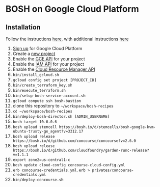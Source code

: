 # BOSH on Google Cloud Platform

## Installation

Follow the instructions [here](https://github.com/cloudfoundry-incubator/bosh-google-cpi-release/tree/master/docs/bosh),
with additional instructions [here](https://medium.com/google-cloud/playing-with-concourseci-via-a-google-cloud-platform-free-trial-65acfbdd02d2)

1. [Sign up](https://cloud.google.com/compute/docs/signup) for Google Cloud Platform
1. Create a [new project](https://console.cloud.google.com/iam-admin/projects)
1. Enable the [GCE API](https://console.developers.google.com/apis/api/compute_component/overview) for your project
1. Enable the [IAM API](https://console.cloud.google.com/apis/api/iam.googleapis.com/overview) for your project
1. Enable the [Cloud Resource Manager API](https://console.cloud.google.com/apis/api/cloudresourcemanager.googleapis.com/overview)
1. `bin/install_gcloud.sh`
1. `gcloud config set project [PROJECT_ID]`
1. `bin/create_terraform_key.sh`
1. `bin/execute_terraform.sh`
1. `bin/setup-bosh-service-account.sh`
1. `gcloud compute ssh bosh-bastion`
1. clone this repository to `~/workspace/bosh-recipes`
1. `cd ~/workspace/bosh-recipes`
1. `bin/deploy-bosh-director.sh [ADMIN_USERNAME]`
1. `bosh target 10.0.0.6`
1. `bosh upload stemcell https://bosh.io/d/stemcells/bosh-google-kvm-ubuntu-trusty-go_agent?v=3312.17`
1. `bosh upload release https://bosh.io/d/github.com/concourse/concourse?v=2.6.0`
1. `bosh upload release https://bosh.io/d/github.com/cloudfoundry/garden-runc-release?v=1.1.1`
1. `export zone2=us-central1-c`
1. `bosh update cloud-config concourse-cloud-config.yml`
1. `erb concourse-credentials.yml.erb > privates/concourse-credentials.yml`
1. `bin/deploy-concourse.sh`

